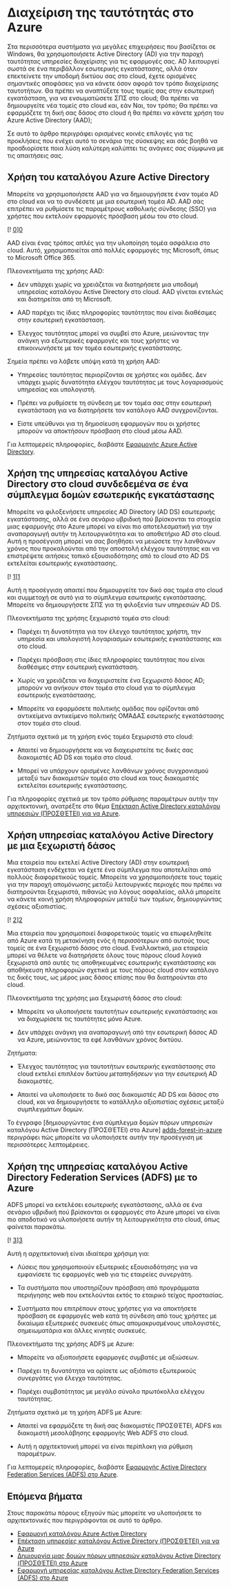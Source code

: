 <properties
   pageTitle="Διαχείριση της ταυτότητάς στο Azure | Microsoft Azure"
   description="Εξηγεί και τη συγκρίνει τις διάφορες μεθόδους που είναι διαθέσιμες για τη Διαχείριση ταυτοτήτων σε υβριδική συστήματα που εκτείνονται σε το όριο σε-εσωτερικής εγκατάστασης/cloud με το Azure."
   services=""
   documentationCenter="na"
   authors="telmosampaio"
   manager="christb"
   editor=""
   tags=""/>
<tags
   ms.service="guidance"
   ms.devlang="na"
   ms.topic="article"
   ms.tgt_pltfrm="na"
   ms.workload="na"
   ms.date="10/26/2016"
   ms.author="telmosampaio"/>
   
# <a name="managing-identity-in-azure"></a>Διαχείριση της ταυτότητάς στο Azure

Στα περισσότερα συστήματα για μεγάλες επιχειρήσεις που βασίζεται σε Windows, θα χρησιμοποιήσετε Active Directory (AD) για την παροχή ταυτότητας υπηρεσίες διαχείρισης για τις εφαρμογές σας. AD λειτουργεί σωστά σε ένα περιβάλλον εσωτερικής εγκατάστασης, αλλά όταν επεκτείνετε την υποδομή δικτύου σας στο cloud, έχετε ορισμένες σημαντικές αποφάσεις για να κάνετε όσον αφορά τον τρόπο διαχείρισης ταυτοτήτων. Θα πρέπει να αναπτύξετε τους τομείς σας στην εσωτερική εγκατάσταση, για να ενσωματώσετε ΣΠΣ στο cloud; Θα πρέπει να δημιουργείτε νέα τομείς στο cloud και, εάν Ναι, τον τρόπο; Θα πρέπει να εφαρμόζετε τη δική σας δάσος στο cloud ή θα πρέπει να κάνετε χρήση του Azure Active Directory (AAD);

Σε αυτό το άρθρο περιγράφει ορισμένες κοινές επιλογές για τις προκλήσεις που ενέχει αυτό το σενάριο της σύσκεψης και σάς βοηθά να προσδιορίσετε ποια λύση καλύτερη καλύπτει τις ανάγκες σας σύμφωνα με τις απαιτήσεις σας.

## <a name="using-azure-active-directory"></a>Χρήση του καταλόγου Azure Active Directory

Μπορείτε να χρησιμοποιήσετε AAD για να δημιουργήσετε έναν τομέα AD στο cloud και να το συνδέσετε με μια εσωτερική τομέα AD. AAD σάς επιτρέπει να ρυθμίσετε τις παραμέτρους καθολικής σύνδεσης (SSO) για χρήστες που εκτελούν εφαρμογές πρόσβαση μέσω του στο cloud.

[! [0]][0]

AAD είναι ένας τρόπος απλές για την υλοποίηση τομέα ασφάλεια στο cloud. Αυτό, χρησιμοποιείται από πολλές εφαρμογές της Microsoft, όπως το Microsoft Office 365. 

Πλεονεκτήματα της χρήσης AAD:

- Δεν υπάρχει χωρίς να χρειάζεται να διατηρήσετε μια υποδομή υπηρεσίας καταλόγου Active Directory στο cloud. AAD γίνεται εντελώς και διατηρείται από τη Microsoft.

- AAD παρέχει τις ίδιες πληροφορίες ταυτότητας που είναι διαθέσιμες στην εσωτερική εγκατάσταση.

- Έλεγχος ταυτότητας μπορεί να συμβεί στο Azure, μειώνοντας την ανάγκη για εξωτερικές εφαρμογές και τους χρήστες να επικοινωνήσετε με τον τομέα εσωτερικής εγκατάστασης.

Σημεία πρέπει να λάβετε υπόψη κατά τη χρήση AAD:

- Υπηρεσίες ταυτότητας περιορίζονται σε χρήστες και ομάδες. Δεν υπάρχει χωρίς δυνατότητα ελέγχου ταυτότητας με τους λογαριασμούς υπηρεσίας και υπολογιστή.

- Πρέπει να ρυθμίσετε τη σύνδεση με τον τομέα σας στην εσωτερική εγκατάσταση για να διατηρήσετε τον κατάλογο AAD συγχρονίζονται. 

- Είστε υπεύθυνοι για τη δημοσίευση εφαρμογών που οι χρήστες μπορούν να αποκτήσουν πρόσβαση στο cloud μέσω AAD.

Για λεπτομερείς πληροφορίες, διαβάστε [Εφαρμογής Azure Active Directory][implementing-aad].

## <a name="using-active-directory-in-the-cloud-joined-to-an-on-premises-forest"></a>Χρήση της υπηρεσίας καταλόγου Active Directory στο cloud συνδεδεμένα σε ένα σύμπλεγμα δομών εσωτερικής εγκατάστασης

Μπορείτε να φιλοξενήσετε υπηρεσίες AD Directory (AD DS) εσωτερικής εγκατάστασης, αλλά σε ένα σενάριο υβριδική πού βρίσκονται τα στοιχεία μιας εφαρμογής στο Azure μπορεί να είναι πιο αποτελεσματική για την αναπαραγωγή αυτήν τη λειτουργικότητα και το αποθετήριο AD στο cloud. Αυτή η προσέγγιση μπορεί να σας βοηθήσει να μειώσετε την λανθάνων χρόνος που προκαλούνται από την αποστολή ελέγχου ταυτότητας και να επιστρέψετε αιτήσεις τοπικό εξουσιοδότησης από το cloud στο AD DS εκτελείται εσωτερικής εγκατάστασης. 

[! [1]][1]

Αυτή η προσέγγιση απαιτεί που δημιουργείτε τον δικό σας τομέα στο cloud και συμμετοχή σε αυτό για το σύμπλεγμα εσωτερικής εγκατάστασης. Μπορείτε να δημιουργήσετε ΣΠΣ για τη φιλοξενία των υπηρεσιών AD DS.

Πλεονεκτήματα της χρήσης ξεχωριστό τομέα στο cloud:

- Παρέχει τη δυνατότητα για τον έλεγχο ταυτότητας χρήστη, την υπηρεσία και υπολογιστή λογαριασμών εσωτερικής εγκατάστασης και στο cloud.

- Παρέχει πρόσβαση στις ίδιες πληροφορίες ταυτότητας που είναι διαθέσιμες στην εσωτερική εγκατάσταση.

- Χωρίς να χρειάζεται να διαχειριστείτε ένα ξεχωριστό δάσος AD; μπορούν να ανήκουν στον τομέα στο cloud για το σύμπλεγμα εσωτερικής εγκατάστασης.

- Μπορείτε να εφαρμόσετε πολιτικής ομάδας που ορίζονται από αντικείμενα αντικείμενο πολιτικής ΟΜΆΔΑΣ εσωτερικής εγκατάστασης στον τομέα στο cloud.

Ζητήματα σχετικά με τη χρήση ενός τομέα ξεχωριστά στο cloud:

- Απαιτεί να δημιουργήσετε και να διαχειριστείτε τις δικές σας διακομιστές AD DS και τομέα στο cloud.

- Μπορεί να υπάρχουν ορισμένες λανθάνων χρόνος συγχρονισμού μεταξύ των διακομιστών τομέα στο cloud και τους διακομιστές εκτελείται εσωτερικής εγκατάστασης.

Για πληροφορίες σχετικά με τον τρόπο ρύθμισης παραμέτρων αυτήν την αρχιτεκτονική, ανατρέξτε στο θέμα [Επέκταση Active Directory καταλόγου υπηρεσιών (ΠΡΟΣΘΈΤΕΙ) για να Azure][extending-adds].

## <a name="using-active-directory-with-a-separate-forest"></a>Χρήση υπηρεσίας καταλόγου Active Directory με μια ξεχωριστή δάσος

Μια εταιρεία που εκτελεί Active Directory (AD) στην εσωτερική εγκατάσταση ενδέχεται να έχετε ένα σύμπλεγμα που αποτελείται από πολλούς διαφορετικούς τομείς. Μπορείτε να χρησιμοποιήσετε τους τομείς για την παροχή απομόνωσης μεταξύ λειτουργικές περιοχές που πρέπει να διατηρούνται ξεχωριστά, πιθανώς για λόγους ασφαλείας, αλλά μπορείτε να κάνετε κοινή χρήση πληροφοριών μεταξύ των τομέων, δημιουργώντας σχέσεις αξιοπιστίας.

[! [2]][2]

Μια εταιρεία που χρησιμοποιεί διαφορετικούς τομείς να επωφεληθείτε από Azure κατά τη μετακίνηση ενός ή περισσότερων από αυτούς τους τομείς σε ένα ξεχωριστό δάσος στο cloud. Εναλλακτικά, μια εταιρεία μπορεί να θέλετε να διατηρήσετε όλους τους πόρους cloud λογικά ξεχωριστά από αυτές τις αποθηκευμένες εσωτερικής εγκατάστασης και αποθήκευση πληροφοριών σχετικά με τους πόρους cloud στον κατάλογο τις δικές τους, ως μέρος μιας δάσος επίσης που θα διατηρούνται στο cloud.

Πλεονεκτήματα της χρήσης μια ξεχωριστή δάσος στο cloud:

- Μπορείτε να υλοποιήσετε ταυτοτήτων εσωτερικής εγκατάστασης και να διαχωρίσετε τις ταυτότητες μόνο Azure.

- Δεν υπάρχει ανάγκη για αναπαραγωγή από την εσωτερική δάσος AD να Azure, μειώνοντας τα εφέ λανθάνων χρόνος δικτύου.

Ζητήματα:

- Έλεγχος ταυτότητας για ταυτοτήτων εσωτερικής εγκατάστασης στο cloud εκτελεί επιπλέον δικτύου *μεταπηδήσεων* για την εσωτερική AD διακομιστές.

- Απαιτεί να υλοποιήσετε το δικό σας διακομιστές AD DS και δάσος στο cloud, και να δημιουργήσετε το κατάλληλο αξιοπιστίας σχέσεις μεταξύ συμπλεγμάτων δομών.

Το έγγραφο [δημιουργώντας ένα σύμπλεγμα δομών πόρων υπηρεσιών καταλόγου Active Directory (ΠΡΟΣΘΈΤΕΙ) στο Azure] [ adds-forest-in-azure] περιγράφει πώς μπορείτε να υλοποιήσετε αυτήν την προσέγγιση με περισσότερες λεπτομέρειες.

## <a name="using-active-directory-federation-services-adfs-with-azure"></a>Χρήση της υπηρεσίας καταλόγου Active Directory Federation Services (ADFS) με το Azure

ADFS μπορεί να εκτελέσει εσωτερικής εγκατάστασης, αλλά σε ένα σενάριο υβριδική πού βρίσκονται οι εφαρμογές στο Azure μπορεί να είναι πιο αποδοτικό να υλοποιήσετε αυτήν τη λειτουργικότητα στο cloud, όπως φαίνεται παρακάτω.

[! [3]][3]

Αυτή η αρχιτεκτονική είναι ιδιαίτερα χρήσιμη για:

- Λύσεις που χρησιμοποιούν εξωτερικές εξουσιοδότησης για να εμφανίσετε τις εφαρμογές web για τις εταιρείες συνεργάτη.

- Τα συστήματα που υποστηρίζουν πρόσβαση από προγράμματα περιήγησης web που εκτελούνται εκτός το εταιρικό τείχος προστασίας.

- Συστήματα που επιτρέπουν στους χρήστες για να αποκτήσετε πρόσβαση σε εφαρμογές web κατά τη σύνδεση από τους χρήστες με δικαίωμα εξωτερικές συσκευές όπως απομακρυσμένους υπολογιστές, σημειωματάρια και άλλες κινητές συσκευές. 

Πλεονεκτήματα της χρήσης ADFS με Azure:

- Μπορείτε να αξιοποιήσετε εφαρμογές συμβατές με αξιώσεων.

- Παρέχει τη δυνατότητα να ορίσετε ως αξιόπιστο εξωτερικούς συνεργάτες για έλεγχο ταυτότητας.

- Παρέχει συμβατότητας με μεγάλο σύνολο πρωτόκολλα ελέγχου ταυτότητας.

Ζητήματα σχετικά με τη χρήση ADFS με Azure:

- Απαιτεί να εφαρμόζετε τη δική σας διακομιστές ΠΡΟΣΘΈΤΕΙ, ADFS και διακομιστή μεσολάβησης εφαρμογής Web ADFS στο cloud.

- Αυτή η αρχιτεκτονική μπορεί να είναι περίπλοκη για ρύθμιση παραμέτρων.

Για λεπτομερείς πληροφορίες, διαβάστε [Εφαρμογής Active Directory Federation Services (ADFS) στο Azure][adfs-in-azure].

## <a name="next-steps"></a>Επόμενα βήματα

Στους παρακάτω πόρους εξηγούν πώς μπορείτε να υλοποιήσετε το αρχιτεκτονικές που περιγράφονται σε αυτό το άρθρο.

- [Εφαρμογή καταλόγου Azure Active Directory][implementing-aad]
- [Επέκταση υπηρεσίες καταλόγου Active Directory (ΠΡΟΣΘΈΤΕΙ) για να Azure][extending-adds]
- [Δημιουργία μιας δομών πόρων υπηρεσιών καταλόγου Active Directory (ΠΡΟΣΘΈΤΕΙ) στο Azure][adds-forest-in-azure]
- [Εφαρμογή υπηρεσίας καταλόγου Active Directory Federation Services (ADFS) στο Azure][adfs-in-azure]

<!-- Links -->
[0]: ./media/guidance-identity/figure1.png "Αρχιτεκτονική ταυτότητας cloud χρησιμοποιώντας Azure Active Directory"
[1]: ./media/guidance-identity/figure2.png "Ασφαλούς υβριδική αρχιτεκτονική δικτύου με την υπηρεσία καταλόγου Active Directory"
[2]: ./media/guidance-identity/figure3.png "Ασφαλούς υβριδική αρχιτεκτονική δικτύου με ξεχωριστή AD τομείς και συμπλεγμάτων δομών"
[3]: ./media/guidance-identity/figure4.png "Ασφαλούς υβριδική αρχιτεκτονική δικτύου με ADFS"
[implementing-aad]: ./guidance-identity-aad.md
[extending-adds]: ./guidance-identity-adds-extend-domain.md
[adds-forest-in-azure]: ./guidance-identity-adds-resource-forest.md
[adfs-in-azure]: ./guidance-identity-adfs.md